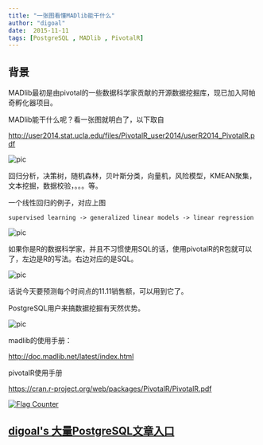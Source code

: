 ```yaml
---
title: "一张图看懂MADlib能干什么"
author: "digoal"
date:  2015-11-11
tags: [PostgreSQL , MADlib , PivotalR]
---
```

## 背景        
MADlib最初是由pivotal的一些数据科学家贡献的开源数据挖掘库，现已加入阿帕奇孵化器项目。  
  
MADlib能干什么呢？看一张图就明白了，以下取自  
  
http://user2014.stat.ucla.edu/files/PivotalR_user2014/userR2014_PivotalR.pdf  
  
![pic](20151111_01_pic_001.png)  
  
回归分析，决策树，随机森林，贝叶斯分类，向量机，风险模型，KMEAN聚集，文本挖掘，数据校验，。。。等。  
  
一个线性回归的例子，对应上图  
  
```  
supervised learning -> generalized linear models -> linear regression  
```  
  
![pic](20151111_01_pic_002.png)  
   
如果你是R的数据科学家，并且不习惯使用SQL的话，使用pivotalR的R包就可以了，左边是R的写法。右边对应的是SQL。  
  
![pic](20151111_01_pic_003.png)  
  
话说今天要预测每个时间点的11.11销售额，可以用到它了。  
  
PostgreSQL用户来搞数据挖掘有天然优势。  
  
![pic](20151111_01_pic_004.png)  
  
madlib的使用手册：  
  
http://doc.madlib.net/latest/index.html  
  
pivotalR使用手册  
  
https://cran.r-project.org/web/packages/PivotalR/PivotalR.pdf  
  
<a rel="nofollow" href="http://info.flagcounter.com/h9V1"  ><img src="http://s03.flagcounter.com/count/h9V1/bg_FFFFFF/txt_000000/border_CCCCCC/columns_2/maxflags_12/viewers_0/labels_0/pageviews_0/flags_0/"  alt="Flag Counter"  border="0"  ></a>  
  
  
  
  
  
  
## [digoal's 大量PostgreSQL文章入口](https://github.com/digoal/blog/blob/master/README.md "22709685feb7cab07d30f30387f0a9ae")
  

